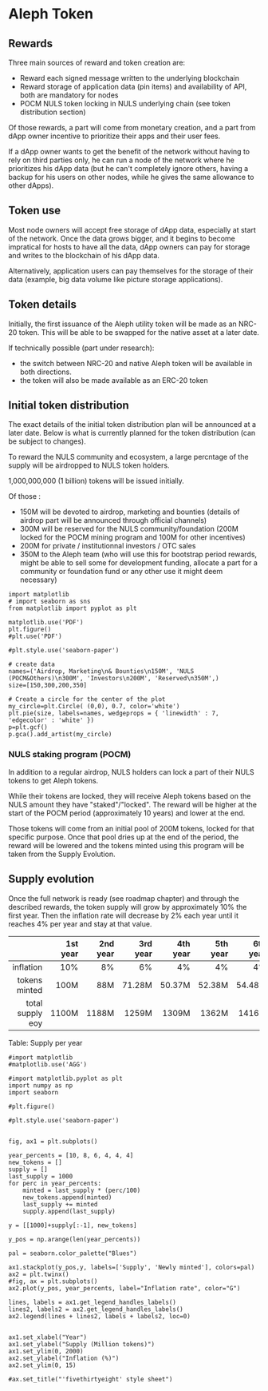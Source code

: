 # Aleph Token

## Rewards

Three main sources of reward and token creation are:

- Reward each signed message written to the underlying blockchain
- Reward storage of application data (pin items) and availability of API, both are mandatory for nodes
- POCM NULS token locking in NULS underlying chain (see token distribution section)

Of those rewards, a part will come from monetary creation, and a part from dApp owner incentive to prioritize their apps and their user fees.

If a dApp owner wants to get the benefit of the network without having to rely on third parties only, he can run a node of the network where he prioritizes his dApp data (but he can't completely ignore others, having a backup for his users on other nodes, while he gives the same allowance to other dApps).

## Token use

Most node owners will accept free storage of dApp data, especially at start of the network. Once the data grows bigger, and it begins to become impratical for hosts to have all the data, dApp owners can pay for storage and writes to the blockchain of his dApp data.

Alternatively, application users can pay themselves for the storage of their data (example, big data volume like picture storage applications).

## Token details

Initially, the first issuance of the Aleph utility token will be made as an NRC-20 token. This will be able to be swapped for the native asset at a later date.

If technically possible (part under research):

- the switch between NRC-20 and native Aleph token will be available in both directions.
- the token will also be made available as an ERC-20 token

## Initial token distribution

The exact details of the initial token distribution plan will be announced at a later date. Below is what is currently planned for the token distribution (can be subject to changes).

To reward the NULS community and ecosystem, a large percntage of the supply will be airdropped to NULS token holders.

1,000,000,000 (1 billion) tokens will be issued initially.

Of those :

  - 150M will be devoted to airdrop, marketing and bounties (details of airdrop part will be announced through official channels)
  - 300M will be reserved for the NULS community/foundation (200M locked for the POCM mining program and 100M for other incentives)
  - 200M for private / institutionnal investors / OTC sales
  - 350M to the Aleph team (who will use this for bootstrap period rewards, might be able to sell some for development funding, allocate a part for a community or foundation fund or any other use it might deem necessary)

```{.python .run caption="Token Distribution" label="allocation_fig" hide_code=True}
import matplotlib
# import seaborn as sns
from matplotlib import pyplot as plt

matplotlib.use('PDF')
plt.figure()
#plt.use('PDF')

#plt.style.use('seaborn-paper')

# create data
names=('Airdrop, Marketing\n& Bounties\n150M', 'NULS (POCM&Others)\n300M', 'Investors\n200M', 'Reserved\n350M',)
size=[150,300,200,350]

# Create a circle for the center of the plot
my_circle=plt.Circle( (0,0), 0.7, color='white')
plt.pie(size, labels=names, wedgeprops = { 'linewidth' : 7, 'edgecolor' : 'white' })
p=plt.gcf()
p.gca().add_artist(my_circle)
```

### NULS staking program (POCM)

In addition to a regular airdrop, NULS holders can lock a part of their NULS tokens to get Aleph tokens.

While their tokens are locked, they will receive Aleph tokens based on the NULS amount they have "staked"/"locked".
The reward will be higher at the start of the POCM period (approximately 10 years) and lower at the end.

Those tokens will come from an initial pool of 200M tokens, locked for that specific purpose. Once that pool dries up at the end of the period, the reward will be lowered and the tokens minted using this program will be taken from the Supply Evolution.

## Supply evolution

Once the full network is ready (see roadmap chapter) and through the described rewards, the token supply will grow by approximately 10% the first year. Then the inflation rate will decrease by 2% each year until it reaches 4% per year and stay at that value.

|                |1st year|2nd year|3rd year|4th year|5th year|6th year|
|---------------:|-------:|-------:|-------:|-------:|-------:|-------:|
|       inflation|     10%|      8%|      6%|      4%|      4%|      4%|
|   tokens minted|    100M|     88M|  71.28M|  50.37M|  52.38M|  54.48M|
|total supply eoy|   1100M|   1188M|   1259M|   1309M|   1362M|   1416M|

Table: Supply per year

```{.python .run caption="Supply evolution" label="supply_evolution_fig" hide_code=True }
#import matplotlib
#matplotlib.use('AGG')

#import matplotlib.pyplot as plt
import numpy as np
import seaborn

#plt.figure()

#plt.style.use('seaborn-paper')


fig, ax1 = plt.subplots()

year_percents = [10, 8, 6, 4, 4, 4]
new_tokens = []
supply = []
last_supply = 1000
for perc in year_percents:
    minted = last_supply * (perc/100)
    new_tokens.append(minted)
    last_supply += minted
    supply.append(last_supply)

y = [[1000]+supply[:-1], new_tokens]

y_pos = np.arange(len(year_percents))

pal = seaborn.color_palette("Blues")

ax1.stackplot(y_pos,y, labels=['Supply', 'Newly minted'], colors=pal)
ax2 = plt.twinx()
#fig, ax = plt.subplots()
ax2.plot(y_pos, year_percents, label="Inflation rate", color="G")

lines, labels = ax1.get_legend_handles_labels()
lines2, labels2 = ax2.get_legend_handles_labels()
ax2.legend(lines + lines2, labels + labels2, loc=0)


ax1.set_xlabel("Year")
ax1.set_ylabel("Supply (Million tokens)")
ax1.set_ylim(0, 2000)
ax2.set_ylabel("Inflation (%)")
ax2.set_ylim(0, 15)

#ax.set_title("'fivethirtyeight' style sheet")
```
